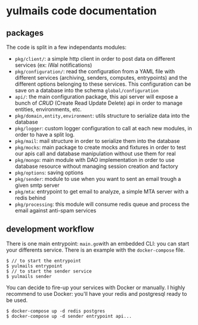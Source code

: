 # yulmails code documentation

## packages

The code is split in a few independants modules: 

* `pkg/client/`: a simple http client in order to post data on different services (ex: iWal notifications)
* `pkg/configuration/`: read the configuration from a YAML file with different services (archiving, senders, computes, entrypoints) and the different options belonging to these services. This configuration can be save on a database into the schema `global/configuration`
* `api/`: the main configuration package, this api server will expose a bunch of *CRUD* (Create Read Update Delete) api in order to manage entities, environments, etc. 
* `pkg/domain,entity,environment`: utils structure to serialize data into the database
* `pkg/logger`: custom logger configuration to call at each new modules, in order to have a split log.
* `pkg/mail`: mail structure in order to serialize them into the database
* `pkg/mocks`: main package to create mocks and fixtures in order to test our apis call and database manipulation without use them for real
* `pkg/mongo`: main module with DAO implementation in order to use database resource without managing session creation and factory
* `pkg/options`: saving options 
* `pkg/sender`: module to use when you want to sent an email trough a given smtp server
* `pkg/mta`: entrypoint to get email to analyze, a simple MTA server with a redis behind
* `pkg/processing`: this module will consume redis queue and process the email against anti-spam services

## development workflow

There is one main entrypoint: `main.go`with an embedded CLI: you can start your differents service.
There is an example with the `docker-compose` file.

```shell
$ // to start the entrypoint
$ yulmails entrypoint 
$ // to start the sender service
$ yulmails sender
```

You can decide to fire-up your services with Docker or manually. I highly recommend to use Docker: you'll have your redis and postgresql ready to be used. 

```
$ docker-compose up -d redis postgres
$ docker-compose up -d sender entrypoint api...
```
